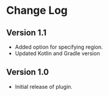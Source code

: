 Change Log
==========

## Version 1.1

 *  Added option for specifying region.
 *  Updated Kotlin and Gradle version 
 
## Version 1.0

 *  Initial release of plugin.